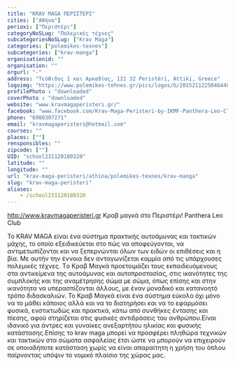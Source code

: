 ```yaml
---
title: "KRAV MAGA ΠΕΡΙΣΤΕΡΙ"
cities: ["Αθήνα"]
perioxi: ["Περιστέρι"]
categoryNoSLug: "Πολεμικές τέχνες"
subcategoriesNoSLug: ["Krav Maga"]
categories: ["polemikes-texnes"]
subcategories: ["krav-manga"]
organisationid: ""
organisation: ""
orgurl: "-"
address: "Τεύθιδος 1 και Αρκαδίας, 121 32 Peristéri, Attiki, Greece"
logoimg: "https://www.polemikes-tehnes.gr/pics/logos/b/2015211225046440.jpg"
profilePhoto : "downloaded"
coverPhoto : "downloaded"
website: "www.kravmagaperisteri.gr/"
facebook: "www.facebook.com/Krav-Maga-Peristeri-by-IKMF-Panthera-Leo-Club-398560563506087/"
phone: "6980397271"
email: "kravmagaperisteri@hotmail.com"
courses: ""
places: [""]
rensponsibles: ""
zipcode: [""]
UID: "school231120180320"
latitude: ""
longitude: ""
url: "krav-maga-peristeri/athina/polemikes-texnes/krav-manga"
slug: "krav-maga-peristeri"
aliases:
    - /school231120180320
---
```



http://www.kravmagaperisteri.gr Κραβ μαγκά στο Περιστέρι! Panthera Leo Club

Το KRAV MAGA είναι ένα σύστημα πρακτικής αυτοάμυνας και τακτικών μάχης, το οποίο εξειδικεύεται στο πώς να αποφεύγονται, να αντιμετωπίζονται και να ξεπερνώνται όλων των ειδών οι επιθέσεις και η βία. Με αυτήν την έννοια δεν ανταγωνίζεται καμμία από τις υπάρχουσες πολεμικές τέχνες. Tο Κραβ Μαγκά προετοιμάζει τους εκπαιδευόμενους στα αντικείμενα της αυτοάμυνας και αυτοπροστασίας, στις ικανότητες της συμπλοκής και της αναμέτρησης σώμα με σώμα, όπως επίσης και στην ικανότητα να υπερασπίζονται άλλους, με έναν μοναδικό και κατανοητό τρόπο διδασκαλιών. To Kραβ Μαγκά είναι ένα σύστημα εύκολο όχι μόνο να το μάθει κάποιος αλλά και να το διατηρήσει και να το εφαρμόσει φυσικά, ενστικτωδώς και πρακτικά, κάτω από συνθήκες έντασης και πίεσης, αφού στηρίζεται στις φυσικές αντιδράσεις του ανθρώπου.Είναι ιδανικό για άντρες και γυναίκες ανεξαρτήτου ηλικίας και φυσικής κατάστασης.Επίσης το krav maga μπορεί να προσφέρει πληθώρα τεχνικών και τακτικών στα σώματα ασφαλείας έτσι ώστε να μπορούν να επιχειρούν σε οποιαδήποτε κατάσταση χωρίς να είναι απαραίτητη η χρήση του όπλου παίρνοντας υπόψιν το νομικό πλαίσιο της χώρας μας.